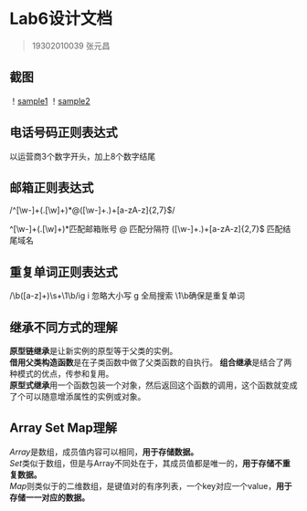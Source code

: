 # Lab6设计文档
>19302010039 张元昌
## 截图
！[sample1](sample1.png)
！[sample2](sample2.png)

## 电话号码正则表达式
以运营商3个数字开头，加上8个数字结尾
## 邮箱正则表达式
/^[\w-]+(\.[\w]+)*@([\w-]+\.)+[a-zA-z]{2,7}$/

^[\w-]+(\.[\w]+)*匹配邮箱账号
@ 匹配分隔符
([\w-]+\.)+[a-zA-z]{2,7}$ 匹配结尾域名
## 重复单词正则表达式
/\b([a-z]+)\s+\1\b/ig
i 忽略大小写
g 全局搜索
\1\b确保是重复单词


## 继承不同方式的理解
**原型链继承**是让新实例的原型等于父类的实例。  
**借用父类构造函数**是在子类函数中做了父类函数的自执行。
**组合继承**是结合了两种模式的优点，传参和复用。  
**原型式继承**用一个函数包装一个对象，然后返回这个函数的调用，这个函数就变成了个可以随意增添属性的实例或对象。

## Array Set Map理解
*Array*是数组，成员值内容可以相同，**用于存储数据。**  
*Set*类似于数组，但是与Array不同处在于，其成员值都是唯一的，**用于存储不重复数据。**  
*Map*则类似于的二维数组，是键值对的有序列表，一个key对应一个value，**用于存储一一对应的数据。**
